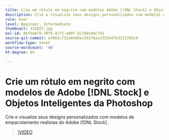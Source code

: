 ```yaml
---
title: Crie um rótulo em negrito com modelos Adobe [!DNL Stock] e Objetos Inteligentes da Photoshop
description: Crie e visualize seus designs personalizados com modelos de empacotamento realistas do Adobe [!DNL Stock]
role: User
level: Beginner, Intermediate
thumbnail: 331823.jpg
exl-id: 8bfbebf8-70f9-4cf2-a89f-bc7d8c04c7d1
source-git-commit: e3982cf31ebb0dac5927baa1352447b3222785c9
workflow-type: tm+mt
source-wordcount: '46'
ht-degree: 0%

---
```


# Crie um rótulo em negrito com modelos de Adobe [!DNL Stock] e Objetos Inteligentes da Photoshop

Crie e visualize seus designs personalizados com modelos de empacotamento realistas do Adobe [!DNL Stock]    .

>[!VIDEO](https://video.tv.adobe.com/v/331823?hidetitle=true)
